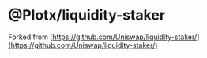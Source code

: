# @Plotx/liquidity-staker

Forked from 
[https://github.com/Uniswap/liquidity-staker/](https://github.com/Uniswap/liquidity-staker/)

